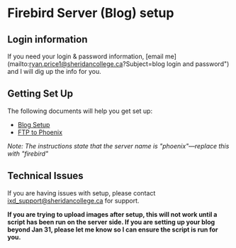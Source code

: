 # Firebird Server (Blog) setup

## Login information

If you need your login & password information, [email me](mailto:ryan.price1@sheridancollege.ca?Subject=blog login and password") and I will dig up the info for you.

## Getting Set Up

The following documents will help you get set up:

- [Blog Setup](blog-setup.pdf)
- [FTP to Phoenix](ftp-to-phoenix.pdf)

_Note: The instructions state that the server name is "phoenix"—replace this with "firebird"_

## Technical Issues

If you are having issues with setup, please contact [ixd_support@sheridancollege.ca](mailto:ixd_support@sheridancollege.ca) for support.

**If you are trying to upload images after setup, this will not work until a script has been run on the server side. If you are setting up your blog beyond Jan 31, please let me know so I can ensure the script is run for you.**